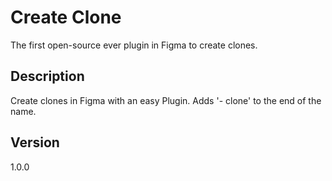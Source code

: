 # Create Clone
The first open-source ever plugin in Figma to create clones.
## Description
Create clones in Figma with an easy Plugin. Adds '- clone' to the end of the name.
## Version
1.0.0